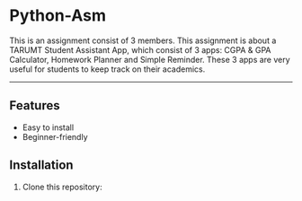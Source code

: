 # Python-Asm

This is an assignment consist of 3 members. This assignment is about a TARUMT Student Assistant App, which consist of 3 apps: CGPA & GPA Calculator, Homework Planner and Simple Reminder. These 3 apps are very useful for students to keep track on their academics.

---

## Features
- Easy to install
- Beginner-friendly

## Installation
1. Clone this repository:
   
